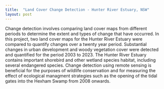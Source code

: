 ```yaml
---
title:  "Land Cover Change Detection - Hunter River Estuary, NSW"
layout: post
---
```


Change detection involves comparing land cover maps from different periods to determine the extent and types of change that have occurred. In this project, two land cover maps for the Hunter River Estuary were compared to quantify changes over a twenty year period. Substantial changes in urban development and woody vegetation cover were detected and quantified for the period 2003 to 2023. The Hunter River Estuary contains important shorebird and other wetland species habitat, including several endangered species. Change detection using remote sensing is beneficial for the purposes of wildlife conservation and for measuring the effect of ecological managment strategies such as the opening of the tidal gates into the Hexham Swamp from 2008 onwards.  